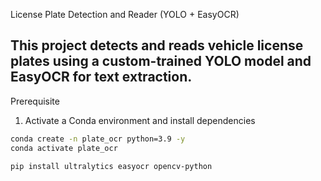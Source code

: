 License Plate Detection and Reader (YOLO + EasyOCR)

This project detects and reads vehicle license plates using a **custom-trained YOLO model** and **EasyOCR** for text extraction.  
---
Prerequisite
1. Activate a Conda environment and install dependencies
 
```bash
conda create -n plate_ocr python=3.9 -y
conda activate plate_ocr

pip install ultralytics easyocr opencv-python
